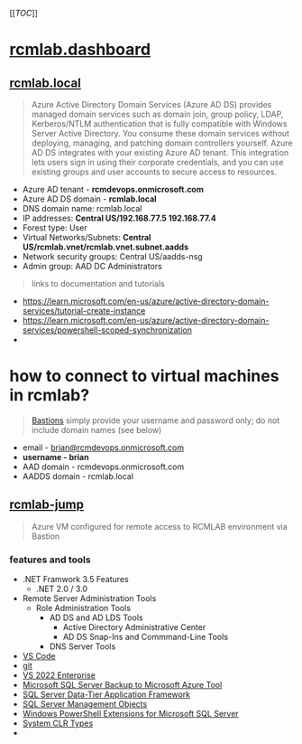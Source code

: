 [[_TOC_]]

# [rcmlab.dashboard](https://portal.azure.com/#@rcmdevops.onmicrosoft.com/dashboard/arm/subscriptions/81348982-0f31-4e9c-b2d2-817ac65b967e/resourcegroups/dashboards/providers/microsoft.portal/dashboards/31c91306-384d-4ce4-bcb0-cbc2f759f674)

## [rcmlab.local](https://portal.azure.com/#@rcmdevops.onmicrosoft.com/resource/subscriptions/81348982-0f31-4e9c-b2d2-817ac65b967e/resourceGroups/rcmlab.aadds.rg/providers/Microsoft.AAD/DomainServices/rcmlab.local/overview)

> Azure Active Directory Domain Services (Azure AD DS) provides managed domain services such as domain join, group policy, LDAP, Kerberos/NTLM authentication that is fully compatible with Windows Server Active Directory. You consume these domain services without deploying, managing, and patching domain controllers yourself. Azure AD DS integrates with your existing Azure AD tenant. This integration lets users sign in using their corporate credentials, and you can use existing groups and user accounts to secure access to resources.
>

- Azure AD tenant - **rcmdevops.onmicrosoft.com**
- Azure AD DS domain - **rcmlab.local**
- DNS domain name: rcmlab.local
- IP addresses: **Central US/192.168.77.5 192.168.77.4**
- Forest type: User
- Virtual Networks/Subnets: **Central US/rcmlab.vnet/rcmlab.vnet.subnet.aadds**
- Network security groups: Central US/aadds-nsg
- Admin group: AAD DC Administrators

> links to documentation and tutorials

- <https://learn.microsoft.com/en-us/azure/active-directory-domain-services/tutorial-create-instance>
- <https://learn.microsoft.com/en-us/azure/active-directory-domain-services/powershell-scoped-synchronization>
-

# how to connect to virtual machines in rcmlab?
> [Bastions](https://portal.azure.com/#@rcmdevops.onmicrosoft.com/resource/subscriptions/81348982-0f31-4e9c-b2d2-817ac65b967e/resourceGroups/rcmlab.jump.rg/providers/Microsoft.Compute/virtualMachines/rcmlab-jump/bastionHost) simply provide your username and password only; do not include domain names (see below)

- email - brian@rcmdevops.onmicrosoft.com
- **username - brian**
- AAD domain - rcmdevops.onmicrosoft.com
- AADDS domain - rcmlab.local

## [rcmlab-jump](https://portal.azure.com/#@rcmdevops.onmicrosoft.com/resource/subscriptions/81348982-0f31-4e9c-b2d2-817ac65b967e/resourceGroups/rcmlab.jump.rg/providers/Microsoft.Compute/virtualMachines/rcmlab-jump/bastionHost)

> Azure VM configured for remote access to RCMLAB environment via Bastion

### features and tools

- .NET Framwork 3.5 Features
  - .NET 2.0 / 3.0
- Remote Server Administration Tools
  - Role Administration Tools
    - AD DS and AD LDS Tools
      - Active Directory Administrative Center
      - AD DS Snap-Ins and Commmand-Line Tools
    - DNS Server Tools
- [VS Code](https://code.visualstudio.com/docs/?dv=win64)
- [git](https://git-scm.com/download/win)
- [VS 2022 Enterprise](https://visualstudio.microsoft.com/vs/enterprise/)
- [Microsoft SQL Server Backup to Microsoft Azure Tool](https://www.microsoft.com/en-us/download/details.aspx?id=40740)
- [SQL Server Data-Tier Application Framework](https://learn.microsoft.com/en-us/sql/tools/sqlpackage/sqlpackage-download?view=sql-server-ver16#dacfx)
- [SQL Server Management Objects](https://learn.microsoft.com/en-us/sql/relational-databases/server-management-objects-smo/installing-smo?view=sql-server-ver16)
- [Windows PowerShell Extensions for Microsoft SQL Server](https://learn.microsoft.com/en-us/sql/database-engine/install-windows/install-sql-server-powershell?view=sql-server-ver16)
- [System CLR Types](https://www.microsoft.com/en-us/download/details.aspx?id=100451)
- 
